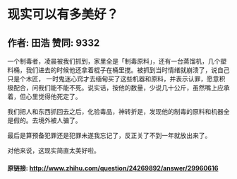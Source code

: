 # 现实可以有多美好？
## 作者: 田浩  赞同: 9332
一个制毒者，凌晨被我们抓到，家里全是「制毒原料」，还有一台蒸馏机，几个塑料桶，我们进去的时候他还拿着棍子在桶里搅。被抓到当时情绪就崩溃了，说自己只是个木匠，
一时鬼迷心窍才去缅甸买了这些机器和原料，并表示认罪，愿意积极配合，问我们能不能不死。说实话，按他的数量，少说几十公斤，虽然嘴上应承着，但心里觉得他死定了。  
  
我们把人和东西抓回去之后，化验毒品，神转折是，发现他的制毒的原料和机器全是假的。去境外被人骗了。  
  
最后是算预备犯罪还是犯罪未遂我忘记了，反正关了不到一年就放出来了。  
  
对他来说，这现实简直太美好啦。

#### 原链接: http://www.zhihu.com/question/24269892/answer/29960616
